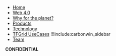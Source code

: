 - [Home](@readme)
- [Web 4.0](@internet4)
- [Why for the planet?](@why)
- [Products](@funding:products)
- [Technology](@technology)
- [TFGrid UseCases](@grid_use)
!!!include:carbonwin_sidebar
- [Team](@team)

**CONFIDENTIAL**

<!-- - [Presentations](@funding:presentations) -->
<!-- - [Digital Twin Hub](@twin:digitaltwin_hub)
- [Digital Twin Experiences](@twin:digitaltwin_experiences) -->